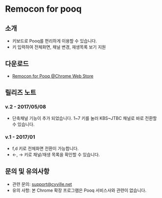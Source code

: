 # Remocon for pooq

## 소개

- 키보드로 Pooq를 편리하게 이용할 수 있습니다. 
- 키 입력하여 전체화면, 채널 변경, 재생목록 보기 지원

## 다운로드 
- [Remocon for Pooq @Chrome Web Store](https://chrome.google.com/webstore/detail/remocon-for-pooq/fanlfkdjgojjhjigakefkncagnfiekel)

## 릴리즈 노트 
### v.2 - 2017/05/08
- 단축채널 기능이 추가 되었습니다. 1\~7 키를 눌러 KBS~JTBC 채널로 바로 전환할 수 있습니다.
### v.1 - 2017/01
- f,d 키로 전체화면 전환이 가능합니다. 
- ←, → 키로 채널/재생 목록을 확인할 수 있습니다. 

## 문의 및 유의사항
 - 관련 문의: support@cyville.net
 - 유의 사항: 본 Chrome 확장 프로그램은 Pooq 서비스사와 관련이 없습니다.
